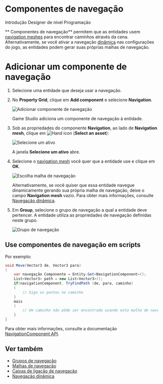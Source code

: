 # Componentes de navegação

<span class="badge text-bg-primary">Introdução</span>
<span class="badge text-bg-success"> Designer de nível </span>
<span class="badge text-bg-success">Programação</span>

** Componentes de navegação** permitem que as entidades usem [navigation meshes](navigation-meshes.md) para encontrar caminhos através da cena. Alternativamente, se você ativar a navegação [dinâmica](dynamic-navigation.md) nas configurações do jogo, as entidades podem gerar suas próprias malhas de navegação.

# Adicionar um componente de navegação

1. Selecione uma entidade que deseja usar a navegação.

2. No **Property Grid**, clique em **Add component** e selecione **Navigation**.

   ![ Adicionar componente de navegação](media/add-navigation-component.png)

   Game Studio adiciona um componente de navegação à entidade.

3. Sob as propriedades do componente **Navigation**, ao lado de **Navigation mesh**, clique em ![Hand icon](~/manual/game-studio/media/hand-icon.png) (**Select an asset**):

   ![ Selecione um ativo](media/open-asset-picker.png)

   A janela **Selecione um ativo** abre.

4. Selecione o [navigation mesh](navigation-meshes.md) você quer que a entidade use e clique em **OK**.

   ![Escolha malha de navegação](media/choose-navigation-mesh.png)

   Alternativamente, se você quiser que essa entidade navegue dinamicamente gerando sua própria malha de navegação, deixe o campo **Navigation mesh** vazio. Para obter mais informações, consulte [ Navegação dinâmica](dynamic-navigation.md).

5. Em **Group**, selecione o grupo de navegação a qual a entidade deve pertencer. A entidade utiliza as propriedades de navegação definidas neste grupo.

   ![ Grupo de navegação ](media/choose-navigation-group.png)

## Use componentes de navegação em scripts

Por exemplo:

```cs
void Move(Vector3 de, Vector3 para)
(
	var navegação Componente = Entity.Get<NavigationComponent>();
	List<Vector3> path = new List<Vector3>();
	if(navigationComponent. TryFindPath (de, para, caminho)
	(
		// Siga os pontos no caminho
	}
	mais
	(
		// Um caminho não pôde ser encontrado usando esta malha de navegação
	}
}
```

Para obter mais informações, consulte a documentação [NavigationComponent API](xref:Stride.Navigation.NavigationComponent).

## Ver também

* [Grupos de navegação](navigation-groups.md)
* [Malhas de navegação](navigation-meshes.md)
* [Caixas de ligação de navegação](navigation-bounding-boxes.md)
* [Navegação dinâmica](dynamic-navigation.md)
